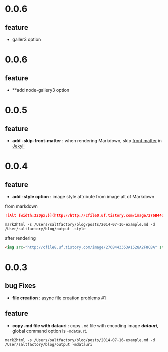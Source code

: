 0.0.6
=====
## feature
- galler3 option

0.0.6
=====
## feature
- **add node-gallery3 option

0.0.5
=====
## feature
- **add -skip-front-matter** : when rendering Markdown, skip [front matter](http://jekyllrb.com/docs/frontmatter/) in [Jekyll](http://jekyllrb.com/)

0.0.4
=====
## feature
- **add -style option** : image style attribute from image alt of Markdown

from markdown
```markdown
![Alt {width:320px;}](http://http://cfile8.uf.tistory.com/image/276B443353A1528A2F8CBA "Title")
```
```
mark2html -s /Users/saltfactory/blog/posts/2014-07-16-example.md -d /User/saltfactory/blog/output -style
```
after rendering
```html
<img src="http://cfile8.uf.tistory.com/image/276B443353A1528A2F8CBA" style="width:320px;" alt="Alt" title="Title"/>
```

0.0.3
======

## bug Fixes
- **file creation** : async file creation problems [#1](https://github.com/saltfactory/mark2html/issues/1)

## feature

- **copy .md file with datauri** : copy `.md` file with encoding image ***datauri***, global command option is `-mdatauri`
```
mark2html -s /Users/saltfactory/blog/posts/2014-07-16-example.md -d /User/saltfactory/blog/output -mdatauri
```
